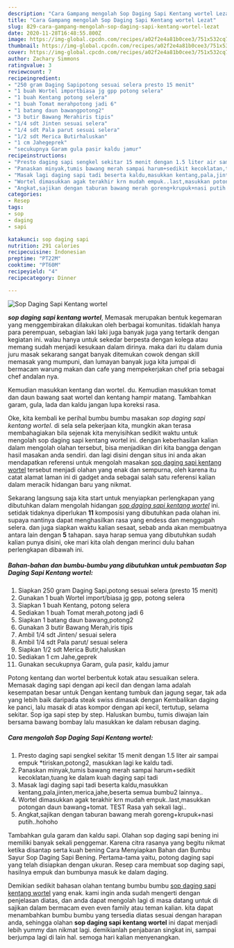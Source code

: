 ```yaml
---
description: "Cara Gampang mengolah Sop Daging Sapi Kentang wortel Lezat"
title: "Cara Gampang mengolah Sop Daging Sapi Kentang wortel Lezat"
slug: 829-cara-gampang-mengolah-sop-daging-sapi-kentang-wortel-lezat
date: 2020-11-28T16:48:55.800Z
image: https://img-global.cpcdn.com/recipes/a02f2e4a81b0cee3/751x532cq70/sop-daging-sapi-kentang-wortel-foto-resep-utama.jpg
thumbnail: https://img-global.cpcdn.com/recipes/a02f2e4a81b0cee3/751x532cq70/sop-daging-sapi-kentang-wortel-foto-resep-utama.jpg
cover: https://img-global.cpcdn.com/recipes/a02f2e4a81b0cee3/751x532cq70/sop-daging-sapi-kentang-wortel-foto-resep-utama.jpg
author: Zachary Simmons
ratingvalue: 3
reviewcount: 7
recipeingredient:
- "250 gram Daging Sapipotong sesuai selera presto 15 menit"
- "1 buah Wortel importbiasa jg gpp potong selera"
- "1 buah Kentang potong selera"
- "1 buah Tomat merahpotong jadi 6"
- "1 batang daun bawangpotong2"
- "3 butir Bawang Merahiris tipis"
- "1/4 sdt Jinten sesuai selera"
- "1/4 sdt Pala parut sesuai selera"
- "1/2 sdt Merica Butirhaluskan"
- "1 cm Jahegeprek"
- "secukupnya Garam gula pasir kaldu jamur"
recipeinstructions:
- "Presto daging sapi sengkel sekitar 15 menit dengan 1.5 liter air sampai empuk *tiriskan,potong2, masukkan lagi ke kaldu tadi."
- "Panaskan minyak,tumis bawang merah sampai harum+sedikit kecoklatan,tuang ke dalam kuah daging sapi tadi"
- "Masak lagi daging sapi tadi beserta kaldu,masukkan kentang,pala,jinten,merica,jahe,beserta semua bumbu2 lainnya.."
- "Wortel dimasukkan agak terakhir krn mudah empuk..last,masukkan potongan daun bawang+tomat. TEST Rasa yah sekali lagi.."
- "Angkat,sajikan dengan taburan bawang merah goreng+krupuk+nasi putih..hohoho"
categories:
- Resep
tags:
- sop
- daging
- sapi

katakunci: sop daging sapi 
nutrition: 291 calories
recipecuisine: Indonesian
preptime: "PT22M"
cooktime: "PT60M"
recipeyield: "4"
recipecategory: Dinner

---
```



![Sop Daging Sapi Kentang wortel](https://img-global.cpcdn.com/recipes/a02f2e4a81b0cee3/751x532cq70/sop-daging-sapi-kentang-wortel-foto-resep-utama.jpg)

<b><i>sop daging sapi kentang wortel</i></b>, Memasak merupakan bentuk kegemaran yang menggembirakan dilakukan oleh berbagai komunitas. tidaklah hanya para perempuan, sebagian laki laki juga banyak juga yang tertarik dengan kegiatan ini. walau hanya untuk sekedar berpesta dengan kolega atau memang sudah menjadi kesukaan dalam dirinya. maka dari itu dalam dunia juru masak sekarang sangat banyak ditemukan cowok dengan skill memasak yang mumpuni, dan lumayan banyak juga kita jumpai di bermacam warung makan dan cafe yang mempekerjakan chef pria sebagai chef andalan nya.

Kemudian masukkan kentang dan wortel. du. Kemudian masukkan tomat dan daun bawang saat wortel dan kentang hampir matang. Tambahkan garam, gula, lada dan kaldu jangan lupa koreksi rasa.

Oke, kita kembali ke perihal bumbu bumbu masakan <i>sop daging sapi kentang wortel</i>. di sela sela pekerjaan kita, mungkin akan terasa membahagiakan bila sejenak kita menyisihkan sedikit waktu untuk mengolah sop daging sapi kentang wortel ini. dengan keberhasilan kalian dalam mengolah olahan tersebut, bisa menjadikan diri kita bangga dengan hasil masakan anda sendiri. dan lagi disini dengan situs ini anda akan mendapatkan referensi untuk mengolah masakan <u>sop daging sapi kentang wortel</u> tersebut menjadi olahan yang enak dan sempurna, oleh karena itu catat alamat laman ini di gadget anda sebagai salah satu referensi kalian dalam meracik hidangan baru yang nikmat.


Sekarang langsung saja kita start untuk menyiapkan perlengkapan yang dibutuhkan dalam mengolah hidangan <u><i>sop daging sapi kentang wortel</i></u> ini. setidak tidaknya diperlukan <b>11</b> komposisi yang dibutuhkan pada olahan ini. supaya nantinya dapat menghasilkan rasa yang endess dan menggugah selera. dan juga siapkan waktu kalian sesaat, sebab anda akan membuatnya antara lain dengan <b>5</b> tahapan. saya harap semua yang dibutuhkan sudah kalian punya disini, oke mari kita olah dengan merinci dulu bahan perlengkapan dibawah ini.

<!--inarticleads1-->

##### Bahan-bahan dan bumbu-bumbu yang dibutuhkan untuk pembuatan Sop Daging Sapi Kentang wortel:

1. Siapkan 250 gram Daging Sapi,potong sesuai selera (presto 15 menit)
1. Gunakan 1 buah Wortel import/biasa jg gpp, potong selera
1. Siapkan 1 buah Kentang, potong selera
1. Sediakan 1 buah Tomat merah,potong jadi 6
1. Siapkan 1 batang daun bawang,potong2
1. Gunakan 3 butir Bawang Merah,iris tipis
1. Ambil 1/4 sdt Jinten/ sesuai selera
1. Ambil 1/4 sdt Pala parut/ sesuai selera
1. Siapkan 1/2 sdt Merica Butir,haluskan
1. Sediakan 1 cm Jahe,geprek
1. Gunakan secukupnya Garam, gula pasir, kaldu jamur


Potong kentang dan wortel berbentuk kotak atau sesuaikan selera. Memasak daging sapi dengan api kecil dan dengan lama adalah kesempatan besar untuk Dengan kentang tumbuk dan jagung segar, tak ada yang lebih baik daripada steak swiss dimasak dengan Kembalikan daging ke panci, lalu masak di atas kompor dengan api kecil, tertutup, selama sekitar. Sop iga sapi step by step. Haluskan bumbu, tumis diwajan lain bersama bawang bombay lalu masukkan ke dalam rebusan daging. 

<!--inarticleads2-->

##### Cara mengolah Sop Daging Sapi Kentang wortel:

1. Presto daging sapi sengkel sekitar 15 menit dengan 1.5 liter air sampai empuk *tiriskan,potong2, masukkan lagi ke kaldu tadi.
1. Panaskan minyak,tumis bawang merah sampai harum+sedikit kecoklatan,tuang ke dalam kuah daging sapi tadi
1. Masak lagi daging sapi tadi beserta kaldu,masukkan kentang,pala,jinten,merica,jahe,beserta semua bumbu2 lainnya..
1. Wortel dimasukkan agak terakhir krn mudah empuk..last,masukkan potongan daun bawang+tomat. TEST Rasa yah sekali lagi..
1. Angkat,sajikan dengan taburan bawang merah goreng+krupuk+nasi putih..hohoho


Tambahkan gula garam dan kaldu sapi. Olahan sop daging sapi bening ini memiliki banyak sekali penggemar. Karena citra rasanya yang begitu nikmat ketika disantap serta kuah bening Cara Menyiapkan Bahan dan Bumbu Sayur Sop Daging Sapi Bening. Pertama-tama yaitu, potong daging sapi yang telah disiapkan dengan ukuran. Resep cara membuat sop daging sapi, hasilnya empuk dan bumbunya masuk ke dalam daging. 

Demikian sedikit bahasan olahan tentang bumbu bumbu <u>sop daging sapi kentang wortel</u> yang enak. kami ingin anda sudah mengerti dengan penjelasan diatas, dan anda dapat mengolah lagi di masa datang untuk di sajikan dalam bermacam even even family atau teman kalian. kita dapat menambahkan bumbu bumbu yang tersedia diatas sesuai dengan harapan anda, sehingga olahan <b>sop daging sapi kentang wortel</b> ini dapat menjadi lebih yummy dan nikmat lagi. demikianlah penjabaran singkat ini, sampai berjumpa lagi di lain hal. semoga hari kalian menyenangkan.
